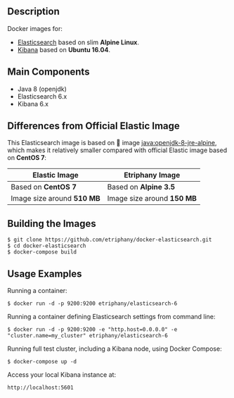 ## Description

Docker images for:
* [Elasticsearch](https://www.elastic.co/products/elasticsearch) based on slim **Alpine Linux**.
* [Kibana](https://www.elastic.co/products/kibana) based on **Ubuntu 16.04**.

## Main Components

* Java 8 (openjdk)
* Elasticsearch 6.x
* Kibana 6.x

## Differences from Official Elastic Image

This Elasticsearch image is based on :whale: image [java:openjdk-8-jre-alpine](https://github.com/docker-library/openjdk/blob/master/8-jre/alpine/Dockerfile), which makes
it relatively smaller compared with official Elastic image based on **CentOS 7**:

 Elastic Image                                                              | Etriphany Image
----------------------------------------------------------------------------|-------------------------------------
Based on **CentOS 7**                                                       | Based on **Alpine 3.5**
Image size around **510 MB**                                                | Image size around **150 MB**

## Building the Images

```
$ git clone https://github.com/etriphany/docker-elasticsearch.git
$ cd docker-elasticsearch
$ docker-compose build
```

## Usage Examples

Running a container:

```
$ docker run -d -p 9200:9200 etriphany/elasticsearch-6
```

Running a container defining Elasticsearch settings from command line:

```
$ docker run -d -p 9200:9200 -e "http.host=0.0.0.0" -e "cluster.name=my_cluster" etriphany/elasticsearch-6
```

Running full test cluster, including a Kibana node, using Docker Compose:

```
$ docker-compose up -d
```

Access your local Kibana instance at:
```
http://localhost:5601
```
